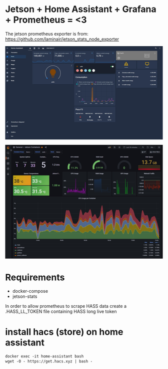 # Jetson + Home Assistant + Grafana + Prometheus = <3

The jetson prometheus exporter is from:
https://github.com/laminair/jetson_stats_node_exporter


![Home Assistant](/misc/hass.jpg "Home assistant")

![grafana](/misc/grafana.jpg "Grafana")

# Requirements
- docker-compose
- jetson-stats


In order to allow prometheus to scrape HASS data create a .HASS_LL_TOKEN file containing HASS long live token



# install hacs (store) on home assistant
    docker exec -it home-assistant bash
    wget -O - https://get.hacs.xyz | bash -